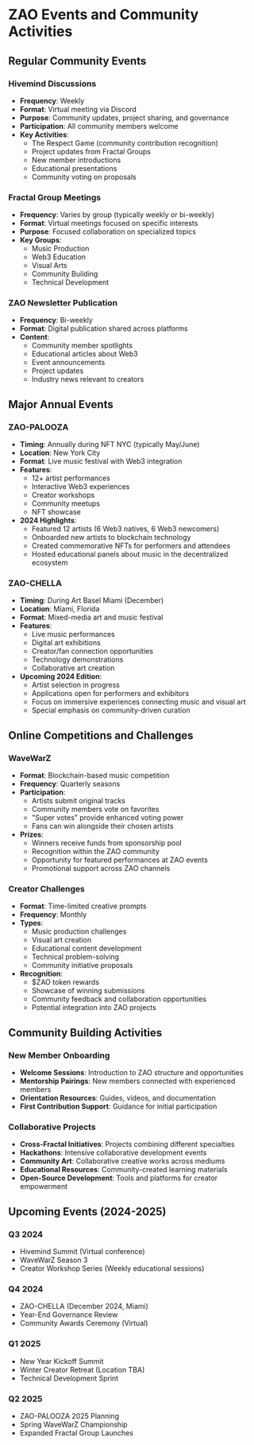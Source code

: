 # ZAO Events and Community Activities

## Regular Community Events

### Hivemind Discussions
- **Frequency**: Weekly
- **Format**: Virtual meeting via Discord
- **Purpose**: Community updates, project sharing, and governance
- **Participation**: All community members welcome
- **Key Activities**:
  - The Respect Game (community contribution recognition)
  - Project updates from Fractal Groups
  - New member introductions
  - Educational presentations
  - Community voting on proposals

### Fractal Group Meetings
- **Frequency**: Varies by group (typically weekly or bi-weekly)
- **Format**: Virtual meetings focused on specific interests
- **Purpose**: Focused collaboration on specialized topics
- **Key Groups**:
  - Music Production
  - Web3 Education
  - Visual Arts
  - Community Building
  - Technical Development

### ZAO Newsletter Publication
- **Frequency**: Bi-weekly
- **Format**: Digital publication shared across platforms
- **Content**:
  - Community member spotlights
  - Educational articles about Web3
  - Event announcements
  - Project updates
  - Industry news relevant to creators

## Major Annual Events

### ZAO-PALOOZA
- **Timing**: Annually during NFT NYC (typically May/June)
- **Location**: New York City
- **Format**: Live music festival with Web3 integration
- **Features**:
  - 12+ artist performances
  - Interactive Web3 experiences
  - Creator workshops
  - Community meetups
  - NFT showcase
- **2024 Highlights**:
  - Featured 12 artists (6 Web3 natives, 6 Web3 newcomers)
  - Onboarded new artists to blockchain technology
  - Created commemorative NFTs for performers and attendees
  - Hosted educational panels about music in the decentralized ecosystem

### ZAO-CHELLA
- **Timing**: During Art Basel Miami (December)
- **Location**: Miami, Florida
- **Format**: Mixed-media art and music festival
- **Features**:
  - Live music performances
  - Digital art exhibitions
  - Creator/fan connection opportunities
  - Technology demonstrations
  - Collaborative art creation
- **Upcoming 2024 Edition**:
  - Artist selection in progress
  - Applications open for performers and exhibitors
  - Focus on immersive experiences connecting music and visual art
  - Special emphasis on community-driven curation

## Online Competitions and Challenges

### WaveWarZ
- **Format**: Blockchain-based music competition
- **Frequency**: Quarterly seasons
- **Participation**:
  - Artists submit original tracks
  - Community members vote on favorites
  - "Super votes" provide enhanced voting power
  - Fans can win alongside their chosen artists
- **Prizes**:
  - Winners receive funds from sponsorship pool
  - Recognition within the ZAO community
  - Opportunity for featured performances at ZAO events
  - Promotional support across ZAO channels

### Creator Challenges
- **Format**: Time-limited creative prompts
- **Frequency**: Monthly
- **Types**:
  - Music production challenges
  - Visual art creation
  - Educational content development
  - Technical problem-solving
  - Community initiative proposals
- **Recognition**:
  - $ZAO token rewards
  - Showcase of winning submissions
  - Community feedback and collaboration opportunities
  - Potential integration into ZAO projects

## Community Building Activities

### New Member Onboarding
- **Welcome Sessions**: Introduction to ZAO structure and opportunities
- **Mentorship Pairings**: New members connected with experienced members
- **Orientation Resources**: Guides, videos, and documentation
- **First Contribution Support**: Guidance for initial participation

### Collaborative Projects
- **Cross-Fractal Initiatives**: Projects combining different specialties
- **Hackathons**: Intensive collaborative development events
- **Community Art**: Collaborative creative works across mediums
- **Educational Resources**: Community-created learning materials
- **Open-Source Development**: Tools and platforms for creator empowerment

## Upcoming Events (2024-2025)

### Q3 2024
- Hivemind Summit (Virtual conference)
- WaveWarZ Season 3
- Creator Workshop Series (Weekly educational sessions)

### Q4 2024
- ZAO-CHELLA (December 2024, Miami)
- Year-End Governance Review
- Community Awards Ceremony (Virtual)

### Q1 2025
- New Year Kickoff Summit
- Winter Creator Retreat (Location TBA)
- Technical Development Sprint

### Q2 2025
- ZAO-PALOOZA 2025 Planning
- Spring WaveWarZ Championship
- Expanded Fractal Group Launches
